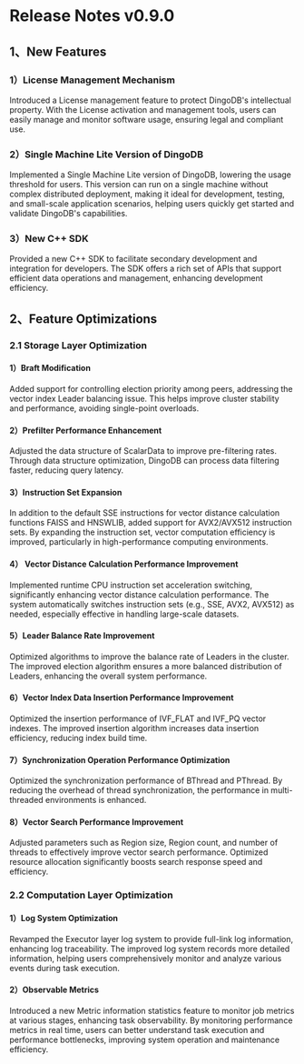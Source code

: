 # Release Notes v0.9.0

## 1、New Features
### 1）License Management Mechanism
Introduced a License management feature to protect DingoDB's intellectual property. With the License activation and management tools, users can easily manage and monitor software usage, ensuring legal and compliant use.
### 2）Single Machine Lite Version of DingoDB
Implemented a Single Machine Lite version of DingoDB, lowering the usage threshold for users. This version can run on a single machine without complex distributed deployment, making it ideal for development, testing, and small-scale application scenarios, helping users quickly get started and validate DingoDB's capabilities.
### 3）New C++ SDK
Provided a new C++ SDK to facilitate secondary development and integration for developers. The SDK offers a rich set of APIs that support efficient data operations and management, enhancing development efficiency.

## 2、Feature Optimizations
### 2.1 Storage Layer Optimization
#### 1）Braft Modification
Added support for controlling election priority among peers, addressing the vector index Leader balancing issue. This helps improve cluster stability and performance, avoiding single-point overloads.
#### 2）Prefilter Performance Enhancement
Adjusted the data structure of ScalarData to improve pre-filtering rates. Through data structure optimization, DingoDB can process data filtering faster, reducing query latency.
#### 3）Instruction Set Expansion
In addition to the default SSE instructions for vector distance calculation functions FAISS and HNSWLIB, added support for AVX2/AVX512 instruction sets. By expanding the instruction set, vector computation efficiency is improved, particularly in high-performance computing environments.
#### 4） Vector Distance Calculation Performance Improvement
Implemented runtime CPU instruction set acceleration switching, significantly enhancing vector distance calculation performance. The system automatically switches instruction sets (e.g., SSE, AVX2, AVX512) as needed, especially effective in handling large-scale datasets.
#### 5）Leader Balance Rate Improvement
Optimized algorithms to improve the balance rate of Leaders in the cluster. The improved election algorithm ensures a more balanced distribution of Leaders, enhancing the overall system performance.
#### 6）Vector Index Data Insertion Performance Improvement
Optimized the insertion performance of IVF_FLAT and IVF_PQ vector indexes. The improved insertion algorithm increases data insertion efficiency, reducing index build time.
#### 7）Synchronization Operation Performance Optimization
Optimized the synchronization performance of BThread and PThread. By reducing the overhead of thread synchronization, the performance in multi-threaded environments is enhanced.
#### 8）Vector Search Performance Improvement
Adjusted parameters such as Region size, Region count, and number of threads to effectively improve vector search performance. Optimized resource allocation significantly boosts search response speed and efficiency.

### 2.2 Computation Layer Optimization
#### 1）Log System Optimization
Revamped the Executor layer log system to provide full-link log information, enhancing log traceability. The improved log system records more detailed information, helping users comprehensively monitor and analyze various events during task execution.
#### 2）Observable Metrics
Introduced a new Metric information statistics feature to monitor job metrics at various stages, enhancing task observability. By monitoring performance metrics in real time, users can better understand task execution and performance bottlenecks, improving system operation and maintenance efficiency.